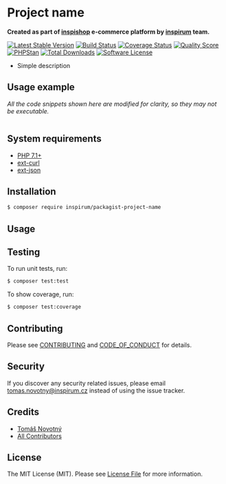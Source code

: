 # Project name

**Created as part of [inspishop][link-inspishop] e-commerce platform by [inspirum][link-inspirum] team.**

[![Latest Stable Version][ico-packagist-stable]][link-packagist-stable]
[![Build Status][ico-travis]][link-travis]
[![Coverage Status][ico-scrutinizer]][link-scrutinizer]
[![Quality Score][ico-code-quality]][link-code-quality]
[![PHPStan][ico-phpstan]][link-phpstan]
[![Total Downloads][ico-packagist-download]][link-packagist-download]
[![Software License][ico-license]][link-licence]

- Simple description


## Usage example

*All the code snippets shown here are modified for clarity, so they may not be executable.*

```php

```


## System requirements

* [PHP 7.1+](http://php.net/releases/7_1_0.php)
* [ext-curl](http://php.net/curl)
* [ext-json](http://php.net/json)


## Installation

```bash
$ composer require inspirum/packagist-project-name
```


## Usage


## Testing

To run unit tests, run:

```bash
$ composer test:test
```

To show coverage, run:

```bash
$ composer test:coverage
```


## Contributing

Please see [CONTRIBUTING][link-contributing] and [CODE_OF_CONDUCT][link-code-of-conduct] for details.


## Security

If you discover any security related issues, please email tomas.novotny@inspirum.cz instead of using the issue tracker.


## Credits

- [Tomáš Novotný](https://github.com/tomas-novotny)
- [All Contributors][link-contributors]


## License

The MIT License (MIT). Please see [License File][link-licence] for more information.


[ico-license]:              https://img.shields.io/github/license/inspirum/project-name.svg?style=flat-square&colorB=blue
[ico-travis]:               https://img.shields.io/travis/inspirum/project-name/master.svg?branch=master&style=flat-square
[ico-scrutinizer]:          https://img.shields.io/scrutinizer/coverage/g/inspirum/project-name/master.svg?style=flat-square
[ico-code-quality]:         https://img.shields.io/scrutinizer/g/inspirum/project-name.svg?style=flat-square
[ico-packagist-stable]:     https://img.shields.io/packagist/v/inspirum/packagist-project-name.svg?style=flat-square&colorB=blue
[ico-packagist-download]:   https://img.shields.io/packagist/dt/inspirum/packagist-project-name.svg?style=flat-square&colorB=blue
[ico-phpstan]:              https://img.shields.io/badge/style-level%207-brightgreen.svg?style=flat-square&label=phpstan

[link-author]:              https://github.com/inspirum
[link-contributors]:        https://github.com/inspirum/project-name/contributors
[link-licence]:             ./LICENSE.md
[link-changelog]:           ./CHANGELOG.md
[link-contributing]:        ./docs/CONTRIBUTING.md
[link-code-of-conduct]:     ./docs/CODE_OF_CONDUCT.md
[link-travis]:              https://travis-ci.org/inspirum/project-name
[link-scrutinizer]:         https://scrutinizer-ci.com/g/inspirum/project-name/code-structure
[link-code-quality]:        https://scrutinizer-ci.com/g/inspirum/project-name
[link-inspishop]:           https://www.inspishop.cz/
[link-inspirum]:            https://www.inspirum.cz/
[link-packagist-stable]:    https://packagist.org/packages/inspirum/packagist-project-name
[link-packagist-download]:  https://packagist.org/packages/inspirum/packagist-project-name
[link-phpstan]:             https://github.com/phpstan/phpstan
